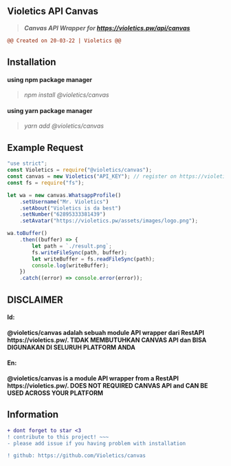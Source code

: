 ## Violetics API Canvas

> **_Canvas API Wrapper for https://violetics.pw/api/canvas_**

```diff
@@ Created on 20-03-22 | Violetics @@
```

## Installation

<h4>
  using npm package manager
</h4>

> _npm install @violetics/canvas_

<h4>
  using yarn package manager
</h4>

> _yarn add @violetics/canvas_

## Example Request

```javascript
"use strict";
const Violetics = require("@violetics/canvas");
const canvas = new Violetics("API_KEY"); // register on https://violetics.pw/ to get your own apikey
const fs = require("fs");

let wa = new canvas.WhatsappProfile()
	.setUsername("Mr. Violetics")
	.setAbout("Violetics is da best")
	.setNumber("62895333381439")
	.setAvatar("https://violetics.pw/assets/images/logo.png");

wa.toBuffer()
	.then((buffer) => {
		let path = `./result.png`;
		fs.writeFileSync(path, buffer);
		let writeBuffer = fs.readFileSync(path);
		console.log(writeBuffer);
	})
	.catch((error) => console.error(error));
```

## DISCLAIMER

<h4> Id: </h4>
<strong>@violetics/canvas adalah sebuah module API wrapper dari RestAPI https://violetics.pw/. TIDAK MEMBUTUHKAN CANVAS API dan BISA DIGUNAKAN DI SELURUH PLATFORM ANDA</strong>

<h4> En: </h4>
<strong>@violetics/canvas is a module API wrapper from a RestAPI https://violetics.pw/. DOES NOT REQUIRED CANVAS API and CAN BE USED ACROSS YOUR PLATFORM</strong>

## Information

```diff
+ dont forget to star <3
! contribute to this project! ~~~
- please add issue if you having problem with installation

! github: https://github.com/Violetics/canvas
```

